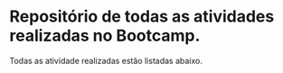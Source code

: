 # Repositório de todas as atividades realizadas no Bootcamp.
  Todas as atividade realizadas estão listadas abaixo.
